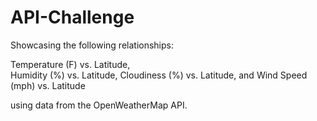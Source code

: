 # API-Challenge
Showcasing the following relationships: 
  
  Temperature (F) vs. Latitude,  
  Humidity (%) vs. Latitude, 
  Cloudiness (%) vs. Latitude, 
  and Wind Speed (mph) vs. Latitude 

using data from the OpenWeatherMap API.
